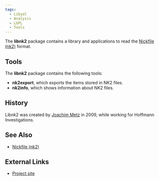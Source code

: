 ```yaml
---
tags:
  - Libyal
  - Analysis
  - LGPL
  - Tools
---
```

The **libnk2** package contains a library and applications to read the
[Nickfile (nk2)](nickfile_(nk2).md) format.

## Tools

The **libnk2** package contains the following tools:

- **nk2export**, which exports the items stored in NK2 files.
- **nk2info**, which shows information about NK2 files.

## History

Libnk2 was created by [Joachim Metz](joachim_metz.md) in 2009,
while working for Hoffmann Investigations.

## See Also

- [Nickfile (nk2)](nickfile_(nk2).md)

## External Links

- [Project site](https://github.com/libyal/libnk2/)
